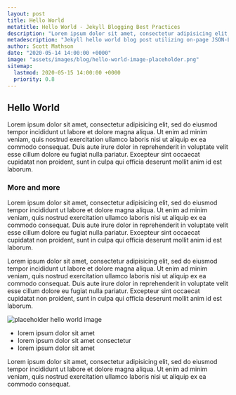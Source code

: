 ```yaml
---
layout: post
title: Hello World
metatitle: Hello World - Jekyll Blogging Best Practices
description: "Lorem ipsum dolor sit amet, consectetur adipisicing elit, sed do eiusmod tempor incididunt ut labore et dolore magna aliqua."
metadescription: "Jekyll hello world blog post utilizing on-page JSON-LD Schema markup. To accompany Jekyll SEO Boilerplate starter repository for presentation by Scott Mathson."
author: Scott Mathson
date: "2020-05-14 14:00:00 +0000"
image: "assets/images/blog/hello-world-image-placeholder.png"
sitemap:
  lastmod: 2020-05-15 14:00:00 +0000
  priority: 0.8
---
```


## Hello World

Lorem ipsum dolor sit amet, consectetur adipisicing elit, sed do eiusmod tempor incididunt ut labore et dolore magna aliqua. Ut enim ad minim veniam, quis nostrud exercitation ullamco laboris nisi ut aliquip ex ea commodo consequat. Duis aute irure dolor in reprehenderit in voluptate velit esse cillum dolore eu fugiat nulla pariatur. Excepteur sint occaecat cupidatat non proident, sunt in culpa qui officia deserunt mollit anim id est laborum.

### More and more

Lorem ipsum dolor sit amet, consectetur adipisicing elit, sed do eiusmod tempor incididunt ut labore et dolore magna aliqua. Ut enim ad minim veniam, quis nostrud exercitation ullamco laboris nisi ut aliquip ex ea commodo consequat. Duis aute irure dolor in reprehenderit in voluptate velit esse cillum dolore eu fugiat nulla pariatur. Excepteur sint occaecat cupidatat non proident, sunt in culpa qui officia deserunt mollit anim id est laborum.

Lorem ipsum dolor sit amet, consectetur adipisicing elit, sed do eiusmod tempor incididunt ut labore et dolore magna aliqua. Ut enim ad minim veniam, quis nostrud exercitation ullamco laboris nisi ut aliquip ex ea commodo consequat. Duis aute irure dolor in reprehenderit in voluptate velit esse cillum dolore eu fugiat nulla pariatur. Excepteur sint occaecat cupidatat non proident, sunt in culpa qui officia deserunt mollit anim id est laborum.

![placeholder hello world image]({{site.baseurl}}/assets/images/blog/hello-world-image-placeholder.png)

- lorem ipsum dolor sit amet
- lorem ipsum dolor sit amet consectetur
- lorem ipsum dolor sit amet

Lorem ipsum dolor sit amet, consectetur adipisicing elit, sed do eiusmod tempor incididunt ut labore et dolore magna aliqua. Ut enim ad minim veniam, quis nostrud exercitation ullamco laboris nisi ut aliquip ex ea commodo consequat.